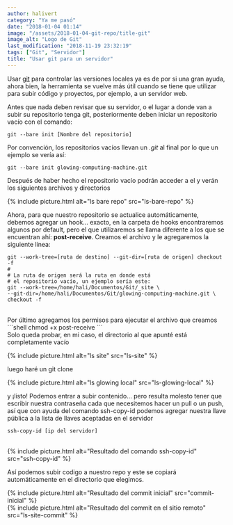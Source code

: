 ```yaml
---
author: halivert
category: "Ya me pasó"
date: "2018-01-04 01:14"
image: "/assets/2018-01-04-git-repo/title-git"
image_alt: "Logo de Git"
last_modification: "2018-11-19 23:32:19"
tags: ["Git", "Servidor"]
title: "Usar git para un servidor"
---
```


Usar [git][1] para controlar las versiones locales ya es de por si una gran
ayuda, ahora bien, la herramienta se vuelve más útil cuando se tiene que
utilizar para subir código y proyectos, por ejemplo, a un servidor web.

<!-- Seguir leyendo -->

Antes que nada deben revisar que su servidor, o el lugar a donde van a subir su
repositorio tenga git, posteriormente deben iniciar un repositorio vacío con el
comando:

```shell
git --bare init [Nombre del repositorio]
```

Por convención, los repositorios vacíos llevan un _.git_ al final por lo que un
ejemplo se
vería así:

```shell
git --bare init glowing-computing-machine.git
```

Después de haber hecho el repositorio vacío podrán acceder a el y verán los
siguientes archivos y directorios

{%
  include picture.html
    alt="ls bare repo"
    src="ls-bare-repo"
%}

Ahora, para que nuestro repositorio se actualice automáticamente, debemos
agregar un hook... exacto, en la carpeta de hooks encontraremos algunos por
default, pero el que utilizaremos se llama diferente a los que se encuentran
ahí: **post-receive**.
Creamos el archivo y le agregaremos la siguiente línea:

```shell
git --work-tree=[ruta de destino] --git-dir=[ruta de origen] checkout -f
#
# La ruta de origen será la ruta en donde está
# el repositorio vacío, un ejemplo sería este:
git --work-tree=/home/hali/Documentos/Git/_site \
--git-dir=/home/hali/Documentos/Git/glowing-computing-machine.git \
checkout -f
```

<br>
Por último agregamos los permisos para ejecutar el archivo que creamos
```shell
chmod +x post-receive
```
<br>
Solo queda probar, en mi caso, el directorio al que apunté está completamente
vacío

{%
  include picture.html
    alt="ls site"
    src="ls-site"
%}

luego haré un git clone

{%
  include picture.html
    alt="ls glowing local"
    src="ls-glowing-local"
%}

y ¡listo! Podemos entrar a subir contenido... pero resulta molesto tener que
escribir nuestra contraseña cada que necesitemos hacer un pull o un push, así
que con ayuda del comando ssh-copy-id podemos agregar nuestra llave pública a la
lista de llaves aceptadas en el servidor

```shell
ssh-copy-id [ip del servidor]
```

<br>
{%
  include picture.html
    alt="Resultado del comando ssh-copy-id"
    src="ssh-copy-id"
%}

Así podemos subir codigo a nuestro repo y este se copiará automáticamente en el
directorio que elegimos.

{%
  include picture.html
    alt="Resultado del commit inicial"
    src="commit-inicial"
%}
<br>
{%
  include picture.html
    alt="Resultado del commit en el sitio remoto"
    src="ls-site-commit"
%}

[1]: https://git-scm.com

